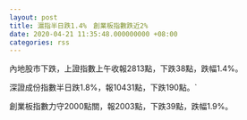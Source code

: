 ```yaml
---
layout: post
title: 滬指半日跌1.4%　創業板指數跌近2%
date: 2020-04-21 11:35:48.000000000 +08:00
categories: rss
---
```


內地股市下跌，上證指數上午收報2813點，下跌38點，跌幅1.4%。

深證成份指數半日跌1.8%，報10431點，下跌190點。`

創業板指數力守2000點關，報2003點，下跌39點，跌幅1.9%。
